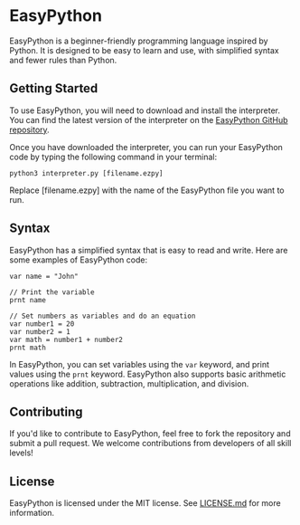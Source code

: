 # EasyPython

EasyPython is a beginner-friendly programming language inspired by Python. It is designed to be easy to learn and use, with simplified syntax and fewer rules than Python.

## Getting Started

To use EasyPython, you will need to download and install the interpreter. You can find the latest version of the interpreter on the [EasyPython GitHub repository](https://github.com/Maplerxyz/easypython/).

Once you have downloaded the interpreter, you can run your EasyPython code by typing the following command in your terminal:

```python3 interpreter.py [filename.ezpy]```

Replace [filename.ezpy] with the name of the EasyPython file you want to run.

## Syntax

EasyPython has a simplified syntax that is easy to read and write. Here are some examples of EasyPython code:

```// Set a variable
var name = "John"

// Print the variable
prnt name

// Set numbers as variables and do an equation
var number1 = 20
var number2 = 1
var math = number1 + number2
prnt math
```

In EasyPython, you can set variables using the `var` keyword, and print values using the `prnt` keyword. EasyPython also supports basic arithmetic operations like addition, subtraction, multiplication, and division.

## Contributing

If you'd like to contribute to EasyPython, feel free to fork the repository and submit a pull request. We welcome contributions from developers of all skill levels!

## License

EasyPython is licensed under the MIT license. See [LICENSE.md](https://github.com/Maplerxyz/easypython/blob/main/LICENSE.md) for more information.



